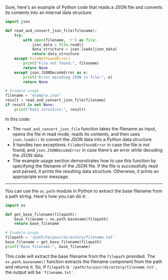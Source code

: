 Sure, here's an example of Python code that reads a JSON file and converts its contents into an internal data structure:

```python
import json

def read_and_convert_json_file(filename):
    try:
        with open(filename, 'r') as file:
            json_data = file.read()
            data_structure = json.loads(json_data)
            return data_structure
    except FileNotFoundError:
        print("File not found:", filename)
        return None
    except json.JSONDecodeError as e:
        print("Error decoding JSON in file:", e)
        return None

# Example usage
filename = 'example.json'
result = read_and_convert_json_file(filename)
if result is not None:
    print("Data structure:", result)
```

In this code:

- The `read_and_convert_json_file` function takes the filename as input, opens the file in read mode, reads its contents, and then uses `json.loads()` to convert the JSON data into a Python data structure.
- It handles two exceptions: `FileNotFoundError` in case the file is not found, and `json.JSONDecodeError` in case there's an error while decoding the JSON data.
- The example usage section demonstrates how to use this function by specifying the filename of the JSON file. If the file is successfully read and parsed, it prints the resulting data structure. Otherwise, it prints an appropriate error message.

---

You can use the `os.path` module in Python to extract the base filename from a path string. Here's how you can do it:

```python
import os

def get_base_filename(filepath):
    base_filename = os.path.basename(filepath)
    return base_filename

# Example usage
filepath = '/path/to/your/directory/filename.txt'
base_filename = get_base_filename(filepath)
print("Base filename:", base_filename)
```

This code will extract the base filename from the `filepath` provided. The `os.path.basename()` function extracts the filename component from the path and returns it. So, if `filepath` is `'/path/to/your/directory/filename.txt'`, the output will be `'filename.txt'`.
